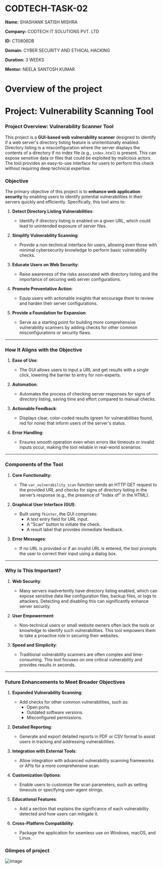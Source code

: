 # CODTECH-TASK-02

**Name:** SHASHANK SATISH MISHRA

**Company:** CODTECH IT SOLUTIONS PVT. LTD

**ID:** CT0806DB

**Domain:** CYBER SECURITY AND ETHICAL HACKING

**Duration:** 3 WEEKS

**Mentor:** NEELA SANTOSH KUMAR

# Overview of the project

# Project: Vulnerability Scanning Tool

### Project Overview: Vulnerability Scanner Tool

This project is a **GUI-based web vulnerability scanner** designed to identify if a web server's directory listing feature is unintentionally enabled. Directory listing is a misconfiguration where the server displays the contents of a directory if no index file (e.g., `index.html`) is present. This can expose sensitive data or files that could be exploited by malicious actors. The tool provides an easy-to-use interface for users to perform this check without requiring deep technical expertise.



### **Objective**

The primary objective of this project is to **enhance web application security** by enabling users to identify potential vulnerabilities in their servers quickly and efficiently. Specifically, this tool aims to:

1. **Detect Directory Listing Vulnerabilities**:
   - Identify if directory listing is enabled on a given URL, which could lead to unintended exposure of server files.

2. **Simplify Vulnerability Scanning**:
   - Provide a non-technical interface for users, allowing even those with minimal cybersecurity knowledge to perform basic vulnerability checks.

3. **Educate Users on Web Security**:
   - Raise awareness of the risks associated with directory listing and the importance of securing web server configurations.

4. **Promote Preventative Action**:
   - Equip users with actionable insights that encourage them to review and harden their server configurations.

5. **Provide a Foundation for Expansion**:
   - Serve as a starting point for building more comprehensive vulnerability scanners by adding checks for other common misconfigurations or security flaws.

---

### **How It Aligns with the Objective**

1. **Ease of Use**:
   - The GUI allows users to input a URL and get results with a single click, lowering the barrier to entry for non-experts.
   
2. **Automation**:
   - Automates the process of checking server responses for signs of directory listing, saving time and effort compared to manual checks.

3. **Actionable Feedback**:
   - Displays clear, color-coded results (green for vulnerabilities found, red for none) that inform users of the server's status.

4. **Error Handling**:
   - Ensures smooth operation even when errors like timeouts or invalid inputs occur, making the tool reliable in real-world scenarios.

---

### **Components of the Tool**

1. **Core Functionality**:
   - The `var_vulnerability_scan` function sends an HTTP GET request to the provided URL and checks for signs of directory listing in the server’s response (e.g., the presence of "Index of" in the HTML).

2. **Graphical User Interface (GUI)**:
   - Built using `Tkinter`, the GUI comprises:
     - A text entry field for URL input.
     - A "Scan" button to initiate the check.
     - A result label that provides immediate feedback.

3. **Error Messages**:
   - If no URL is provided or if an invalid URL is entered, the tool prompts the user to correct their input using a dialog box.

---

### **Why is This Important?**

1. **Web Security**:
   - Many servers inadvertently have directory listing enabled, which can expose sensitive data like configuration files, backup files, or logs to attackers. Detecting and disabling this can significantly enhance server security.

2. **User Empowerment**:
   - Non-technical users or small website owners often lack the tools or knowledge to identify such vulnerabilities. This tool empowers them to take a proactive role in securing their websites.

3. **Speed and Simplicity**:
   - Traditional vulnerability scanners are often complex and time-consuming. This tool focuses on one critical vulnerability and provides results in seconds.

---

### **Future Enhancements to Meet Broader Objectives**

1. **Expanded Vulnerability Scanning**:
   - Add checks for other common vulnerabilities, such as:
     - Open ports.
     - Outdated software versions.
     - Misconfigured permissions.

2. **Detailed Reporting**:
   - Generate and export detailed reports in PDF or CSV format to assist users in tracking and addressing vulnerabilities.

3. **Integration with External Tools**:
   - Allow integration with advanced vulnerability scanning frameworks or APIs for a more comprehensive scan.

4. **Customization Options**:
   - Enable users to customize the scan parameters, such as setting timeouts or specifying user-agent strings.

5. **Educational Features**:
   - Add a section that explains the significance of each vulnerability detected and how users can mitigate it.

6. **Cross-Platform Compatibility**:
   - Package the application for seamless use on Windows, macOS, and Linux.

### **Glimpes of project**

![image](https://github.com/user-attachments/assets/472bdcbb-03f2-42d8-94ba-6087cc022416)
